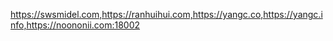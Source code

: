 https://swsmidel.com,https://ranhuihui.com,https://yangc.co,https://yangc.info,https://noononii.com:18002
